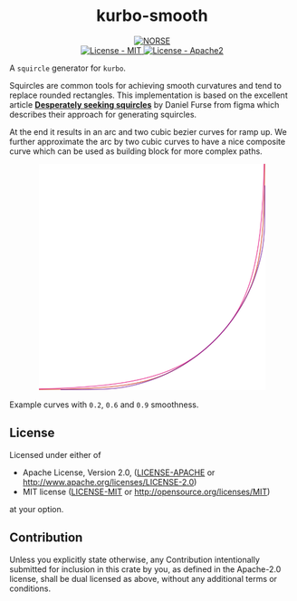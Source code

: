 <h1 align="center">kurbo-smooth</h1>
<p align="center">
    <a href="https://github.com/norse-rs">
      <img src="https://img.shields.io/badge/project-norse-9cf.svg?style=flat-square" alt="NORSE">
    </a>
    <br>
    <a href="LICENSE-MIT">
      <img src="https://img.shields.io/badge/license-MIT-green.svg?style=flat-square" alt="License - MIT">
    </a>
    <a href="LICENSE-APACHE">
      <img src="https://img.shields.io/badge/license-APACHE2-green.svg?style=flat-square" alt="License - Apache2">
    </a>
</p>

A `squircle` generator for `kurbo`.

Squircles are common tools for achieving smooth curvatures and tend to replace rounded rectangles. This implementation is based on the excellent article [**Desperately seeking squircles**](https://www.figma.com/blog/desperately-seeking-squircles/) by Daniel Furse from figma which describes their approach for generating squircles.

At the end it results in an arc and two cubic bezier curves for ramp up. We further approximate the arc by two cubic curves to have a nice composite curve which can be used as building block for more complex paths.

<p align="center" style="margin: 0; padding-top:0;">
<img src="info/squircle.png" width="400px"/>
</p>

Example curves with `0.2`, `0.6` and `0.9` smoothness.
## License

Licensed under either of

* Apache License, Version 2.0, ([LICENSE-APACHE](LICENSE-APACHE) or http://www.apache.org/licenses/LICENSE-2.0)
* MIT license ([LICENSE-MIT](LICENSE-MIT) or http://opensource.org/licenses/MIT)

at your option.

## Contribution

Unless you explicitly state otherwise, any Contribution intentionally submitted for inclusion in this crate by you, as defined in the Apache-2.0 license, shall be dual licensed as above, without any additional terms or conditions.
